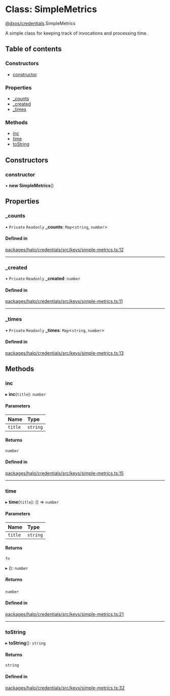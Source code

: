 # Class: SimpleMetrics

[@dxos/credentials](../modules/dxos_credentials.md).SimpleMetrics

A simple class for keeping track of invocations and processing time.

## Table of contents

### Constructors

- [constructor](dxos_credentials.SimpleMetrics.md#constructor)

### Properties

- [\_counts](dxos_credentials.SimpleMetrics.md#_counts)
- [\_created](dxos_credentials.SimpleMetrics.md#_created)
- [\_times](dxos_credentials.SimpleMetrics.md#_times)

### Methods

- [inc](dxos_credentials.SimpleMetrics.md#inc)
- [time](dxos_credentials.SimpleMetrics.md#time)
- [toString](dxos_credentials.SimpleMetrics.md#tostring)

## Constructors

### constructor

• **new SimpleMetrics**()

## Properties

### \_counts

• `Private` `Readonly` **\_counts**: `Map`<`string`, `number`\>

#### Defined in

[packages/halo/credentials/src/keys/simple-metrics.ts:12](https://github.com/dxos/dxos/blob/32ae9b579/packages/halo/credentials/src/keys/simple-metrics.ts#L12)

___

### \_created

• `Private` `Readonly` **\_created**: `number`

#### Defined in

[packages/halo/credentials/src/keys/simple-metrics.ts:11](https://github.com/dxos/dxos/blob/32ae9b579/packages/halo/credentials/src/keys/simple-metrics.ts#L11)

___

### \_times

• `Private` `Readonly` **\_times**: `Map`<`string`, `number`\>

#### Defined in

[packages/halo/credentials/src/keys/simple-metrics.ts:13](https://github.com/dxos/dxos/blob/32ae9b579/packages/halo/credentials/src/keys/simple-metrics.ts#L13)

## Methods

### inc

▸ **inc**(`title`): `number`

#### Parameters

| Name | Type |
| :------ | :------ |
| `title` | `string` |

#### Returns

`number`

#### Defined in

[packages/halo/credentials/src/keys/simple-metrics.ts:15](https://github.com/dxos/dxos/blob/32ae9b579/packages/halo/credentials/src/keys/simple-metrics.ts#L15)

___

### time

▸ **time**(`title`): () => `number`

#### Parameters

| Name | Type |
| :------ | :------ |
| `title` | `string` |

#### Returns

`fn`

▸ (): `number`

##### Returns

`number`

#### Defined in

[packages/halo/credentials/src/keys/simple-metrics.ts:21](https://github.com/dxos/dxos/blob/32ae9b579/packages/halo/credentials/src/keys/simple-metrics.ts#L21)

___

### toString

▸ **toString**(): `string`

#### Returns

`string`

#### Defined in

[packages/halo/credentials/src/keys/simple-metrics.ts:32](https://github.com/dxos/dxos/blob/32ae9b579/packages/halo/credentials/src/keys/simple-metrics.ts#L32)
